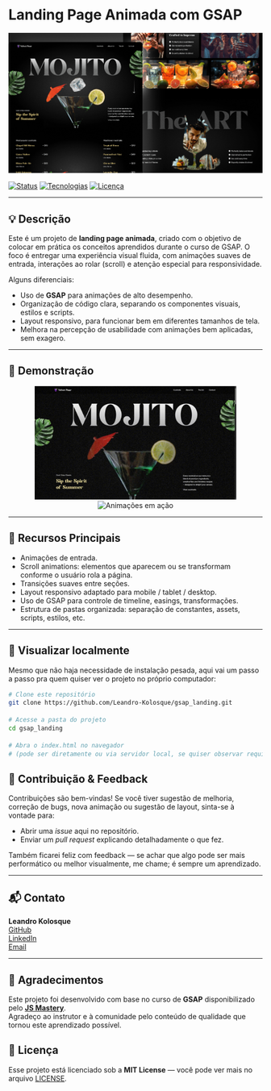 # Landing Page Animada com GSAP

<p align="center">
  <img src="public/readme/hero.png" alt="Thumbnail-Hero" width="800"/>
</p>

[![Status](https://img.shields.io/badge/Status-Finalizado-brightgreen)]()
[![Tecnologias](https://img.shields.io/badge/Tech-React%20|%20Vite%20|%20CSS%20|%20JavaScript%20|%20GSAP-blue)]()
[![Licença](https://img.shields.io/badge/Licen%C3%A7a-MIT-lightgrey)]()

---
## 💡 Descrição

Este é um projeto de **landing page animada**, criado com o objetivo de colocar em prática os conceitos aprendidos durante o curso de GSAP. O foco é entregar uma experiência visual fluida, com animações suaves de entrada, interações ao rolar (scroll) e atenção especial para responsividade.  

Alguns diferenciais:

- Uso de **GSAP** para animações de alto desempenho.  
- Organização de código clara, separando os componentes visuais, estilos e scripts.  
- Layout responsivo, para funcionar bem em diferentes tamanhos de tela.  
- Melhora na percepção de usabilidade com animações bem aplicadas, sem exagero.
---
## 📸 Demonstração

<p align="center">
<img src="public/readme/hero.gif" alt="Animações em ação" width="400">
<img src="public/readme/art.gif" alt="Animações em ação" width="400">
</p>

---

## 🚀 Recursos Principais

- Animações de entrada. 
- Scroll animations: elementos que aparecem ou se transformam conforme o usuário rola a página.  
- Transições suaves entre seções.  
- Layout responsivo adaptado para mobile / tablet / desktop.  
- Uso de GSAP para controle de timeline, easings, transformações.  
- Estrutura de pastas organizada: separação de constantes, assets, scripts, estilos, etc.

---

## 🔧 Visualizar localmente

Mesmo que não haja necessidade de instalação pesada, aqui vai um passo a passo pra quem quiser ver o projeto no próprio computador:

```bash
# Clone este repositório
git clone https://github.com/Leandro-Kolosque/gsap_landing.git

# Acesse a pasta do projeto
cd gsap_landing

# Abra o index.html no navegador
# (pode ser diretamente ou via servidor local, se quiser observar requisições, live reload etc.)
```

## 🤝 Contribuição & Feedback

Contribuições são bem-vindas! Se você tiver sugestão de melhoria, correção de bugs, nova animação ou sugestão de layout, sinta-se à vontade para:

- Abrir uma *issue* aqui no repositório.  
- Enviar um *pull request* explicando detalhadamente o que fez.  

Também ficarei feliz com feedback — se achar que algo pode ser mais performático ou melhor visualmente, me chame; é sempre um aprendizado.

---

## 📬 Contato

**Leandro Kolosque**  
[GitHub](https://github.com/Leandro-Kolosque) <br>
[LinkedIn](https://www.linkedin.com/in/Leandro-Kolosque/)  <br>
[Email](mailto:leandro.wingerth@gmail.com)  <br>

---

## 🙏 Agradecimentos

Este projeto foi desenvolvido com base no curso de **GSAP** disponibilizado pelo **[JS Mastery](https://www.jsmastery.pro/)**.  
Agradeço ao instrutor e à comunidade pelo conteúdo de qualidade que tornou este aprendizado possível.


## 📄 Licença

Esse projeto está licenciado sob a **MIT License** — você pode ver mais no arquivo [LICENSE](./LICENSE).
